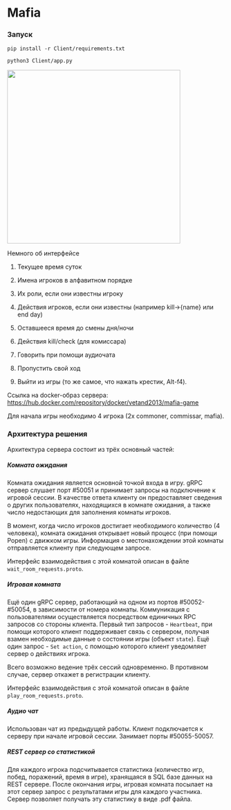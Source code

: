 # Mafia
### Запуск

```pip install -r Client/requirements.txt```

```python3 Client/app.py```

<img src="Client.png" width="400" height="400" />

Немного об интерфейсе

1) Текущее время суток

2) Имена игроков в алфавитном порядке

3) Их роли, если они известны игроку

4) Действия игроков, если они известны (например kill->{name} или end day)

5) Оставшееся время до смены дня/ночи

6) Действия kill/check (для комиссара)

7) Говорить при помощи аудиочата

8) Пропустить свой ход

9) Выйти из игры (то же самое, что нажать крестик, Alt-f4).

Ссылка на docker-образ сервера: https://hub.docker.com/repository/docker/vetand2013/mafia-game

Для начала игры необходимо 4 игрока (2x commoner, commissar, mafia).

### Архитектура решения

Архитектура сервера состоит из трёх основный частей:

##### Комната ожидания

Комната ожидания является основной точкой входа в игру. gRPC сервер слушает порт #50051 и принимает запросы на подключение к игровой сессии. В качестве ответа клиенту он предоставляет сведения о других пользователях, находящихся в комнате ожидания, а также число недостающих для заполнения комнаты игроков.

В момент, когда число игроков достигает необходимого количество (4 человека), комната ожидания открывает новый процесс (при помощи Popen) с движком игры. Информация о местонахождении этой комнаты отправляется клиенту при следующем запросе.

Интерфейс взаимодействия с этой комнатой описан в файле `wait_room_requests.proto`.

##### Игровая комната

Ещё один gRPC сервер, работающий на одном из портов #50052-#50054, в зависимости от номера комнаты. Коммуникация с пользователями осуществляется посредством единичных RPC запросов со стороны клиента. Первый тип запросов -  `Heartbeat`, при помощи которого клиент поддерживает связь с сервером, получая взамен необходимые данные о состоянии игры (объект `state`).
Ещё один запрос - `Set action`, с помощью которого клиент уведомляет сервер о действиях игрока.

Всего возможно ведение трёх сессий одновременно. В противном случае, сервер откажет в регистрации клиенту.

Интерфейс взаимодействия с этой комнатой описан в файле `play_room_requests.proto`.

##### Аудио чат

Использован чат из предыдущей работы. Клиент подключается к серверу при начале игровой сессии. Занимает порты #50055-50057.

##### REST сервер со статистикой

Для каждого игрока подсчитывается статистика (количество игр, побед, поражений, время в игре), хранящаяся в SQL базе данных на REST сервере.
После окончания игры, игровая комната посылает на этот сервер запрос с результатами игры для каждого участника.
Сервер позволяет получать эту статистику в виде .pdf файла.
